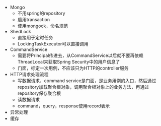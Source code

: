 - Mongo
  - 不用spring的repository
  - 启用transaction
  - 使用mongock，命名规范
- ShedLock
  - 直接用于定时任务
  - LockingTaskExecutor可以直接调用
- CommandService
  - 需要将Principal传进去，从CommandService以后就不要再依赖ThreadLocal来获取Spring Security中的用户信息了
  - 门面，标定一次用例，不应该只为HTTP的controller服务
- HTTP请求处理流程
  - 写数据请求，command service是门面，是业务用例的入口，然后通过repository加载聚合根对象，调用聚合根对象上的业务方法，再通过repository保存聚合根
  - 读数据请求
  - command，query，response使用record表示
- 异常处理
- 缓存
